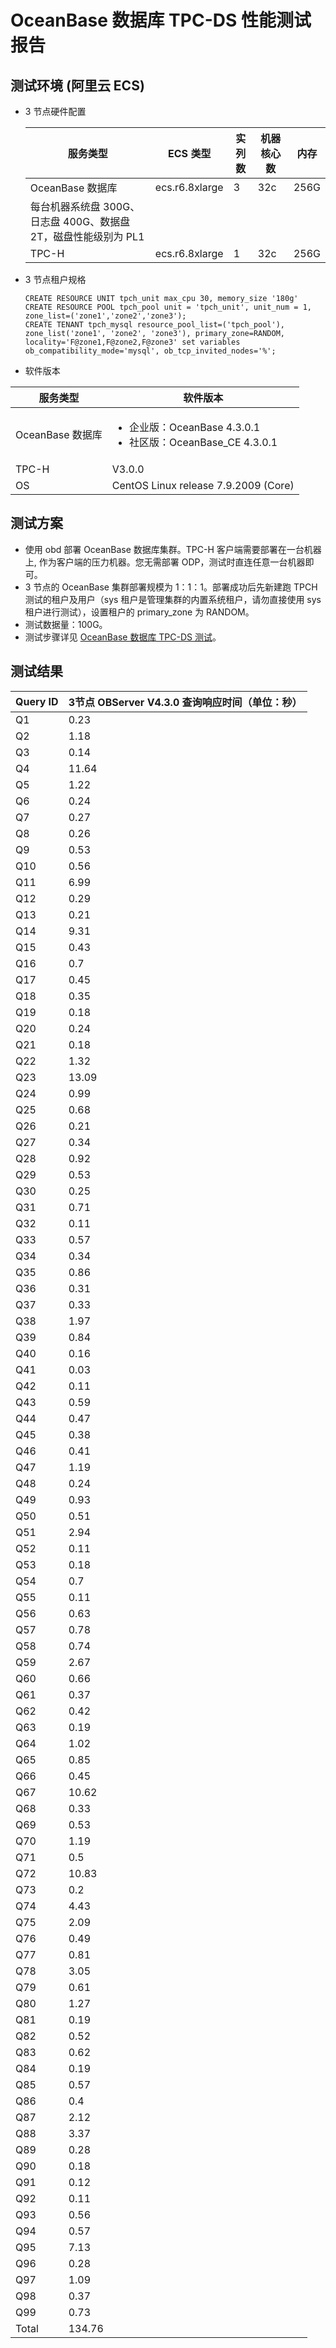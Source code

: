 # OceanBase 数据库 TPC-DS 性能测试报告

## 测试环境 (阿里云 ECS)

- 3 节点硬件配置

  |服务类型|ECS 类型|实列数|机器核心数|内存|
  |---|---|---|---|---|
  | OceanBase 数据库 | ecs.r6.8xlarge | 3 | 32c | 256G
  每台机器系统盘 300G、日志盘 400G、数据盘 2T，磁盘性能级别为 PL1 |
  | TPC-H | ecs.r6.8xlarge | 1 | 32c | 256G |

- 3 节点租户规格

  ```
  CREATE RESOURCE UNIT tpch_unit max_cpu 30, memory_size '180g'
  CREATE RESOURCE POOL tpch_pool unit = 'tpch_unit', unit_num = 1, zone_list=('zone1','zone2','zone3');
  CREATE TENANT tpch_mysql resource_pool_list=('tpch_pool'),  zone_list('zone1', 'zone2', 'zone3'), primary_zone=RANDOM, locality='F@zone1,F@zone2,F@zone3' set variables ob_compatibility_mode='mysql', ob_tcp_invited_nodes='%';
  ```

- 软件版本

|服务类型|软件版本|
|---|---|
| OceanBase 数据库  | <ul><li>企业版：OceanBase 4.3.0.1</li><li>社区版：OceanBase_CE 4.3.0.1</li></ul>|
| TPC-H | V3.0.0 |
| OS | CentOS Linux release 7.9.2009 (Core) |

## 测试方案

- 使用 obd 部署 OceanBase 数据库集群。TPC-H 客户端需要部署在一台机器上, 作为客户端的压力机器。您无需部署 ODP，测试时直连任意一台机器即可。
- 3 节点的 OceanBase 集群部署规模为 1：1：1。部署成功后先新建跑 TPCH 测试的租户及用户（sys 租户是管理集群的内置系统租户，请勿直接使用 sys 租户进行测试），设置租户的 primary_zone 为 RANDOM。
- 测试数据量：100G。
- 测试步骤详见 [OceanBase 数据库 TPC-DS 测试](../750.obap-performance-test/50.obap-tpc-ds-test.md)。

## 测试结果

|**Query ID**|**3节点 OBServer V4.3.0 查询响应时间（单位：秒）**|
|---|---|
| Q1 | 0.23 |
| Q2 | 1.18 |
| Q3 | 0.14 |
| Q4 | 11.64 |
| Q5 | 1.22 |
| Q6 | 0.24 |
| Q7 | 0.27 |
| Q8 | 0.26 |
| Q9 | 0.53 |
| Q10 | 0.56 |
| Q11 | 6.99 |
| Q12 | 0.29 |
| Q13 | 0.21 |
| Q14 | 9.31 |
| Q15 | 0.43 |
| Q16 | 0.7 |
| Q17 | 0.45 |
| Q18 | 0.35 |
| Q19 | 0.18 |
| Q20 | 0.24 |
| Q21 | 0.18 |
| Q22 | 1.32 |
| Q23 | 13.09 |
| Q24 | 0.99 |
| Q25 | 0.68 |
| Q26 | 0.21 |
| Q27 | 0.34 |
| Q28 | 0.92 |
| Q29 | 0.53 |
| Q30 | 0.25 |
| Q31 | 0.71 |
| Q32 | 0.11 |
| Q33 | 0.57 |
| Q34 | 0.34 |
| Q35 | 0.86 |
| Q36 | 0.31 |
| Q37 | 0.33 |
| Q38 | 1.97 |
| Q39 | 0.84 |
| Q40 | 0.16 |
| Q41 | 0.03 |
| Q42 | 0.11 |
| Q43 | 0.59 |
| Q44 | 0.47 |
| Q45 | 0.38 |
| Q46 | 0.41 |
| Q47 | 1.19 |
| Q48 | 0.24 |
| Q49 | 0.93 |
| Q50 | 0.51 |
| Q51 | 2.94 |
| Q52 | 0.11 |
| Q53 | 0.18 |
| Q54 | 0.7 |
| Q55 | 0.11 |
| Q56 | 0.63 |
| Q57 | 0.78 |
| Q58 | 0.74 |
| Q59 | 2.67 |
| Q60 | 0.66 |
| Q61 | 0.37 |
| Q62 | 0.42 |
| Q63 | 0.19 |
| Q64 | 1.02 |
| Q65 | 0.85 |
| Q66 | 0.45 |
| Q67 | 10.62 |
| Q68 | 0.33 |
| Q69 | 0.53 |
| Q70 | 1.19 |
| Q71 | 0.5 |
| Q72 | 10.83 |
| Q73 | 0.2 |
| Q74 | 4.43 |
| Q75 | 2.09 |
| Q76 | 0.49 |
| Q77 | 0.81 |
| Q78 | 3.05 |
| Q79 | 0.61 |
| Q80 | 1.27 |
| Q81 | 0.19 |
| Q82 | 0.52 |
| Q83 | 0.62 |
| Q84 | 0.19 |
| Q85 | 0.57 |
| Q86 | 0.4 |
| Q87 | 2.12 |
| Q88 | 3.37 |
| Q89 | 0.28 |
| Q90 | 0.18 |
| Q91 | 0.12 |
| Q92 | 0.11 |
| Q93 | 0.56 |
| Q94 | 0.57 |
| Q95 | 7.13 |
| Q96 | 0.28 |
| Q97 | 1.09 |
| Q98 | 0.37 |
| Q99 | 0.73 |
| Total | 134.76 |

